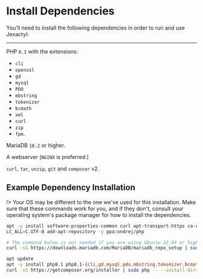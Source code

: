 # Install Dependencies
You'll need to install the following dependencies in order to run and use Jexactyl:

***

PHP `8.1` with the extensions:
- `cli`
- `openssl`
- `gd`
- `mysql`
- `PDO`
- `mbstring`
- `tokenizer`
- `bcmath`
- `xml`
- `curl`
- `zip`
- `fpm`.

MariaDB `10.2` or higher.

A webserver (`NGINX` is preferred.)

`curl`, `tar`, `unzip`, `git` and `composer` v2.

## Example Dependency Installation

!> Your OS may be different to the one we've used for this installation.
Make sure that these commands work for you, and if they don't, consult
your operating system's package manager for how to install the dependencies.

```bash
apt -y install software-properties-common curl apt-transport-https ca-certificates gnupg
LC_ALL=C.UTF-8 add-apt-repository -y ppa:ondrej/php

# The command below is not needed if you are using Ubuntu 22.04 or higher.
curl -sS https://downloads.mariadb.com/MariaDB/mariadb_repo_setup | sudo bash

apt update
apt -y install php8.1 php8.1-{cli,gd,mysql,pdo,mbstring,tokenizer,bcmath,xml,fpm,curl,zip} mariadb-server nginx tar unzip git
curl -sS https://getcomposer.org/installer | sudo php -- --install-dir=/usr/local/bin --filename=composer
```
